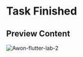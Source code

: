 # Task Finished

## Preview Content
![Awon-flutter-lab-2](https://github.com/user-attachments/assets/b5646ac9-dfa2-487f-9ccd-9ee9611803f8)
